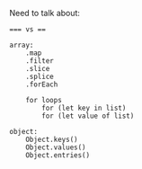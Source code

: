 Need to talk about:

    === vs ==
    
    array:
        .map
        .filter
        .slice
        .splice
        .forEach

        for loops
            for (let key in list)
            for (let value of list)
        
    object:
        Object.keys()
        Object.values()
        Object.entries()
